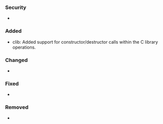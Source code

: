 ### Security
- 

### Added
- clib: Added support for constructor/destructor calls within the C library operations.

### Changed
- 

### Fixed
- 

### Removed
- 
